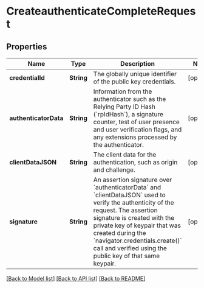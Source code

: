 # CreateauthenticateCompleteRequest

## Properties
Name | Type | Description | Notes
------------ | ------------- | ------------- | -------------
**credentialId** | **String** | The globally unique identifier of the public key credentials. | [optional] 
**authenticatorData** | **String** | Information from the authenticator such as the Relying Party ID Hash (&#x60;rpIdHash&#x60;), a signature counter, test of user presence and user verification flags, and any extensions processed by the authenticator. | [optional] 
**clientDataJSON** | **String** | The client data for the authentication, such as origin and challenge. | [optional] 
**signature** | **String** | An assertion signature over &#x60;authenticatorData&#x60; and &#x60;clientDataJSON&#x60; used to verify the authenticity of the request. The assertion signature is created with the private key of keypair that was created during the &#x60;navigator.credentials.create()&#x60; call and verified using the public key of that same keypair. | [optional] 

[[Back to Model list]](../README.md#documentation-for-models) [[Back to API list]](../README.md#documentation-for-api-endpoints) [[Back to README]](../README.md)


